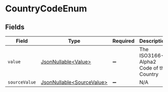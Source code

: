 # CountryCodeEnum


## Fields

| Field                                                                | Type                                                                 | Required                                                             | Description                                                          | Example                                                              |
| -------------------------------------------------------------------- | -------------------------------------------------------------------- | -------------------------------------------------------------------- | -------------------------------------------------------------------- | -------------------------------------------------------------------- |
| `value`                                                              | [JsonNullable\<Value>](../../models/components/Value.md)             | :heavy_minus_sign:                                                   | The ISO3166-1 Alpha2 Code of the Country                             | US                                                                   |
| `sourceValue`                                                        | [JsonNullable\<SourceValue>](../../models/components/SourceValue.md) | :heavy_minus_sign:                                                   | N/A                                                                  |                                                                      |